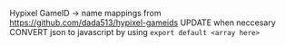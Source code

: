 Hypixel GameID -> name mappings from https://github.com/dada513/hypixel-gameids
UPDATE when neccesary
CONVERT json to javascript by using `export default <array here>`
